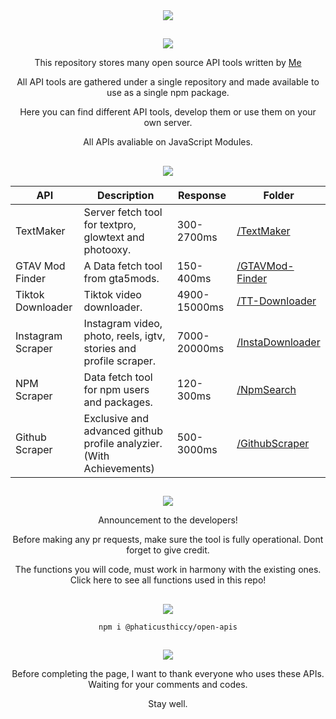 <div align="center">
<img src="https://i.imgur.com/nOQj0OF.gif"/>
 
##

<img src="https://i.imgur.com/1lc3dZk.gif"/>
    
This repository stores many open source API tools written by [Me](https://github.com/phaticusthiccy)

All API tools are gathered under a single repository and made available to use as a single npm package.

Here you can find different API tools, develop them or use them on your own server.

All APIs avaliable on JavaScript Modules. 

## 

<img src="https://i.imgur.com/kemSoMd.gif"/>
    
API | Description | Response | Folder
|---|---|---|---|
TextMaker|Server fetch tool for textpro, glowtext and photooxy.| 300-2700ms |[/TextMaker](https://github.com/phaticusthiccy/Open-APIs/tree/main/TextMaker)|
GTAV Mod Finder| A Data fetch tool from gta5mods.| 150-400ms |[/GTAVMod-Finder](https://github.com/phaticusthiccy/Open-APIs/tree/main/GTAVMod-Finder)|
Tiktok Downloader| Tiktok video downloader.| 4900-15000ms |[/TT-Downloader](https://github.com/phaticusthiccy/Open-APIs/tree/main/TT-Downloader)|
Instagram Scraper | Instagram video, photo, reels, igtv, stories and profile scraper.| 7000-20000ms |[/InstaDownloader](https://github.com/phaticusthiccy/Open-APIs/tree/main/InstaDownloader)|
NPM Scraper | Data fetch tool for npm users and packages.| 120-300ms | [/NpmSearch](https://github.com/phaticusthiccy/Open-APIs/tree/main/NpmSearch)|
Github Scraper | Exclusive and advanced github profile analyzier. (With Achievements) | 500-3000ms | [/GithubScraper](https://github.com/phaticusthiccy/Open-APIs/tree/main/GithubScraper)|


## 
    
<img src="https://i.imgur.com/vElz17b.gif"/>
    
Announcement to the developers!


Before making any pr requests, make sure the tool is fully operational. Dont forget to give credit.
 
The functions you will code, must work in harmony with the existing ones. Click here to see all functions used in this repo!

##

<img src="https://i.imgur.com/pEGHVXx.gif"/>

`npm i @phaticusthiccy/open-apis`

## 

<img src="https://i.imgur.com/k9exXed.gif"/>
    
Before completing the page, I want to thank everyone who uses these APIs.
Waiting for your comments and codes.

Stay well.
